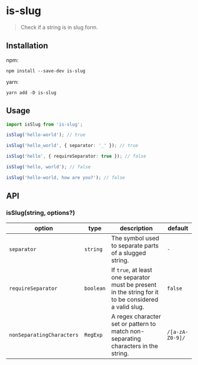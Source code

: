 # is-slug
> Check if a string is in slug form.

## Installation

npm:

```
npm install --save-dev is-slug
```

yarn:

```
yarn add -D is-slug
```

## Usage

```ts
import isSlug from 'is-slug';

isSlug('hello-world'); // true

isSlug('hello_world', { separator: '_' }); // true

isSlug('hello', { requireSeparator: true }); // false

isSlug('hello, world'); // false

isSlug('hello-world, how are you?'); // false
```

## API

### isSlug(string, options?)

| option                    | type      | description                                                                                           | default         |
|---------------------------|-----------|-------------------------------------------------------------------------------------------------------|-----------------|
| `separator`               | `string`  | The symbol used to separate parts of a slugged string.                                                | `-`             |
| `requireSeparator`        | `boolean` | If `true`, at least one separator must be present in the string for it to be considered a valid slug. | `false`         |
| `nonSeparatingCharacters` | `RegExp`  | A regex character set or pattern to match non-separating characters in the string.                    | `/[a-zA-Z0-9]/` |
